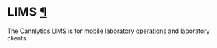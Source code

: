 # LIMS [&para;](#lims)

The Cannlytics LIMS is for mobile laboratory operations and laboratory clients.
